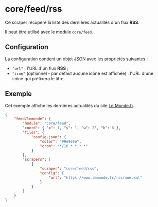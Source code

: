# core/feed/rss

Ce scraper récupère la liste des dernières actualités d'un flux **RSS**.

Il peut être utilisé avec le module `core/feed`.

## Configuration

La configuration contient un objet
[JSON](https://www.json.org/json-fr.html "JavaScript Object Notation") avec les
propriétés suivantes :

- `"url"` : l'URL d'un flux **RSS** ;
- `"icon"` (optionnel - par défaut aucune icône est affichée) : l'URL d'une
  icône qui préfixera le titre.

## Exemple

Cet exemple affiche les dernières actualités du site
[Le Monde.fr](https://www.lemonde.fr/).

```JSON
{
    "feed/lemonde": {
        "module": "core/feed",
        "coord": { "x": 1, "y": 1, "w": 28, "h": 6 },
        "files": {
            "config.json": {
                "color": "#9e9e9e",
                "cron": "*/10 * * * *"
            }
        },
        "scrapers": [
            {
                "scraper": "core/feed/rss",
                "config": {
                    "url": "https://www.lemonde.fr/rss/une.xml"
                }
            }
        ]
    }
}
```
